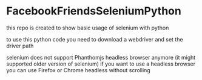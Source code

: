 # FacebookFriendsSeleniumPython
this repo is created to show basic usage of selenium with python

to use this python code you need to download a webdriver and set the driver path

selenium does not support Phanthomjs headless browser anymore (it might supported older version of selenium) if you want to use a headless browser you can use Firefox or Chrome headless without scrolling

